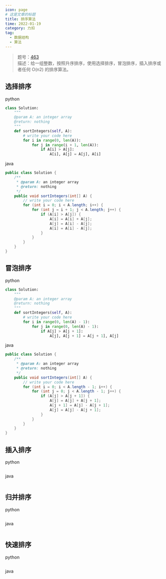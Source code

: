 ```yaml
---
icon: page
# 这是文章的标题
title: 排序算法
time: 2022-01-19
category: 力扣
tag:
  - 数据结构
  - 算法
---
```


> 题号：[463](https://www.lintcode.com/problem/463/)\
> 描述：给一组整数，按照升序排序，使用选择排序，冒泡排序，插入排序或者任何 O(n2) 的排序算法。

## 选择排序

python

```python
class Solution:
    """
    @param A: an integer array
    @return: nothing
    """
    def sortIntegers(self, A):
        # write your code here
        for i in range(0, len(A)):
            for j in range(i + 1, len(A)):
                if A[i] > A[j]:
                    A[i], A[j] = A[j], A[i]
```

java

```java
public class Solution {
    /**
     * @param A: an integer array
     * @return: nothing
     */
    public void sortIntegers(int[] A) {
        // write your code here
        for (int i = 0; i < A.length; i++) {
            for (int j = i + 1; j < A.length; j++) {
                if (A[i] > A[j]) {
                    A[i] = A[i] + A[j];
                    A[j] = A[i] - A[j];
                    A[i] = A[i] - A[j];
                }
            }
        }
    }
}
```

## 冒泡排序

python

```python
class Solution:
    """
    @param A: an integer array
    @return: nothing
    """
    def sortIntegers(self, A):
        # write your code here
        for i in range(0, len(A) - 1):
            for j in range(0, len(A) - 1):
                if A[j] > A[j + 1]:
                    A[j], A[j + 1] = A[j + 1], A[j]
```

java

```java
public class Solution {
    /**
     * @param A: an integer array
     * @return: nothing
     */
    public void sortIntegers(int[] A) {
        // write your code here
        for (int i = 0; i < A.length - 1; i++) {
            for (int j = 0; j < A.length - 1; j++) {
                if (A[j] > A[j + 1]) {
                    A[j] = A[j] + A[j + 1];
                    A[j + 1] = A[j] - A[j + 1];
                    A[j] = A[j] - A[j + 1];
                }
            }
        }
    }
}
```

## 插入排序

python

```java

```

java

```java

```

## 归并排序

python

```java

```

java

```java

```

## 快速排序

python

```java

```

java

```java

```